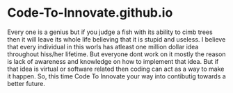 # Code-To-Innovate.github.io
Every one is a genius but if you judge a fish with its ability to cimb trees then it will leave its whole life believing that it is stupid and useless.
I believe that every individual in this worls has atleast one million dollar idea throughout hiss/her lifetime. 
But everyone dont work on it mostly the reason is lack of awareness and knowledge on how to implement that idea. 
But if that idea is virtual or software related then coding can act as a way to make it happen. 
So, this time Code To Innovate your way into contibutig towards a better future. 
